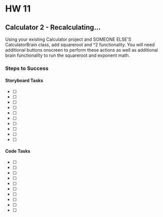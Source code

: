 # HW 11

## Calculator 2 - Recalculating...

Using your existing Calculator project and SOMEONE ELSE'S CalculatorBrain class, add squareroot and ^2 functionality. You will need additional buttons onscreen to perform these actions as well as additional brain functionality to run the squareroot and exponent math.

### Steps to Success

#### Storyboard Tasks

* [ ]
* [ ]
* [ ]
* [ ]
* [ ]
* [ ]
* [ ]
* [ ]
* [ ]
* [ ]

#### Code Tasks

* [ ]
* [ ]
* [ ]
* [ ]
* [ ]
* [ ]
* [ ]
* [ ]
* [ ]
* [ ]
